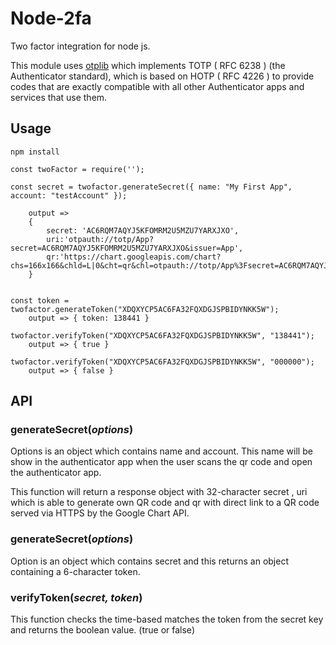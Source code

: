 # Node-2fa

Two factor integration for node js.

This module uses [otplib](libhttps://github.com/yeojz/otplib)  which implements TOTP ( RFC 6238 ) (the Authenticator standard), which is based on HOTP ( RFC 4226 ) to provide codes that are exactly compatible with all other Authenticator apps and services that use them.

## Usage


``` 
npm install
```

```
const twoFactor = require('');

const secret = twofactor.generateSecret({ name: "My First App", account: "testAccount" });

    output =>  
    { 
        secret: 'AC6RQM7AQYJ5KFOMRM2U5MZU7YARXJXO',
        uri:'otpauth://totp/App?secret=AC6RQM7AQYJ5KFOMRM2U5MZU7YARXJXO&issuer=App',
        qr:'https://chart.googleapis.com/chart?chs=166x166&chld=L|0&cht=qr&chl=otpauth://totp/App%3Fsecret=AC6RQM7AQYJ5KFOMRM2U5MZU7YARXJXO%26issuer=App' 
    }
    

const token = twofactor.generateToken("XDQXYCP5AC6FA32FQXDGJSPBIDYNKK5W");
    output => { token: 138441 }
    
twofactor.verifyToken("XDQXYCP5AC6FA32FQXDGJSPBIDYNKK5W", "138441");  
    output => { true }  
    
twofactor.verifyToken("XDQXYCP5AC6FA32FQXDGJSPBIDYNKK5W", "000000");  
    output => { false }      
```

## API

### generateSecret(_options_)

Options is an object which contains name and account. This name will be show in the authenticator app when the user scans the qr code and
open the authenticator app.

This function will return a response object with 32-character secret , uri which is able to generate own QR code and qr with direct link to a QR code served via HTTPS by the Google Chart API.

### generateSecret(_options_)

Option is an object which contains secret and this returns an object  containing a 6-character token.

### verifyToken(_secret, token_) 

This function checks the time-based matches the token from the secret key and returns the boolean value. (true or false)


